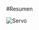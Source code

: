 #Resumen

![Servo](http://www.info-ab.uclm.es/labelec/solar/electronica/elementos/servomotores/smov.gif)
